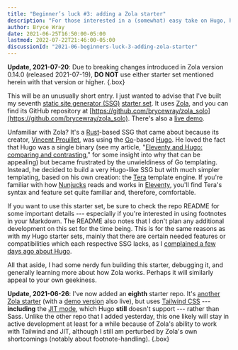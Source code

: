 ```yaml
---
title: "Beginner’s luck #3: adding a Zola starter"
description: "For those interested in a (somewhat) easy take on Hugo, here’s a starter set for you."
author: Bryce Wray
date: 2021-06-25T16:50:00-05:00
lastmod: 2022-07-22T21:46:00-05:00
discussionId: "2021-06-beginners-luck-3-adding-zola-starter"
---
```


**Update, 2021-07-20**: Due to breaking changes introduced in Zola version 0.14.0 (released 2021-07-19), **DO&nbsp;NOT** use either starter set mentioned herein with that version or higher.
{.box}

This will be an unusually short entry. I just wanted to advise that I've built my seventh [static site generator (SSG)](https://jamstack.org/generators) [starter set](/posts/2021/03/beginners-luck-update/). It uses [Zola](https://getzola.org), and you can find its GitHub repository at [https://github.com/brycewray/zola_solo](https://github.com/brycewray/zola_solo). There's also a [live demo](https://zola-solo.vercel.app).

Unfamiliar with Zola? It's a [Rust](https://rust-lang.org)-based SSG that came about because its creator, [Vincent Prouillet](https://www.vincentprouillet.com/), was using the [Go](https://go.dev)-based [Hugo](https://gohugo.io). He loved the fact that Hugo was a single binary (see my article, "[Eleventy and Hugo: comparing and contrasting](/posts/2020/12/eleventy-hugo-comparing-contrasting/)," for some insight into why that can be appealing) but became frustrated by the unwieldiness of Go templating. Instead, he decided to build a very Hugo-like SSG but with much simpler templating, based on his own creation: the [Tera](https://tera.netlify.app/) template engine. If you're familiar with how [Nunjucks](https://mozilla.github.io/nunjucks/) reads and works in [Eleventy](https://11ty.dev), you'll find Tera's syntax and feature set quite familiar and, therefore, comfortable.

If you want to use this starter set, be sure to check the repo README for some important details --- especially if you're interested in using footnotes in your Markdown. The README also notes that I don't plan any additional development on this set for the time being. This is for the same reasons as with my Hugo starter sets, mainly that there are certain needed features or compatibilities which each respective SSG lacks, as I [complained a few days ago about Hugo](/posts/2021/06/gems-in-rough-06/).

All that aside, I had some nerdy fun building this starter, debugging it, and generally learning more about how Zola works. Perhaps it will similarly appeal to your own geekiness.

**Update, 2021-06-26**: I've now added an **eighth** starter repo. It's [another Zola starter](https://github.com/brycewray/zola_twcss) (with a [demo version](https://zola-twcss.vercel.app) also live), but uses [Tailwind CSS](https://tailwindcss.com) --- **including** the [JIT mode](https://tailwindcss.com/docs/just-in-time-mode), which Hugo **still** doesn't support --- rather than Sass. Unlike the other repo that I added yesterday, this one likely will stay in active development at least for a while because of Zola's ability to work with Tailwind and JIT, although I still am perturbed by Zola's own shortcomings (notably about footnote-handling).
{.box}
